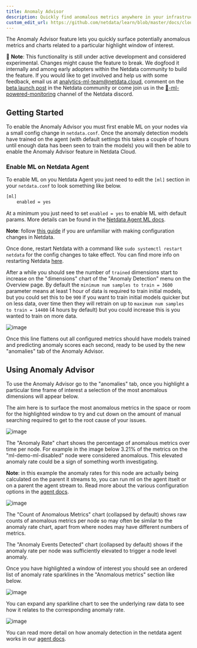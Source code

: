 ```yaml
---
title: Anomaly Advisor
description: Quickly find anomalous metrics anywhere in your infrastructure.
custom_edit_url: https://github.com/netdata/learn/blob/master/docs/cloud/insights/anomaly-advisor.md
---
```


The Anomaly Advisor feature lets you quickly surface potentially anomalous metrics and charts related to a particular highlight window of
interest.

🚧 **Note**: This functionality is still under active development and considered experimental. Changes might cause the feature to break. We dogfood it internally and among early adopters within the Netdata community to build the feature. If you would like to get involved and help us with some feedback, email us at analytics-ml-team@netdata.cloud, comment on the [beta launch post](https://community.netdata.cloud/t/anomaly-advisor-beta-launch/2717) in the Netdata community or come join us in the [🤖-ml-powered-monitoring](https://discord.gg/4eRSEUpJnc) channel of the Netdata discord.

## Getting Started

To enable the Anomaly Advisor you must first enable ML on your nodes via a small config change in `netdata.conf`. Once the anomaly detection models have trained on the agent (with default settings this takes a couple of hours until enough data has been seen to train the models) you will then be able to enable the Anomaly Advisor feature in Netdata Cloud. 

### Enable ML on Netdata Agent

To enable ML on you Netdata Agent you just need to edit the `[ml]` section in your `netdata.conf` to look something like below.

```bash
[ml]
    enabled = yes
```

At a minimum you just need to set `enabled = yes` to enable ML with default params. More details can be found in the [Netdata Agent ML docs](https://learn.netdata.cloud/docs/agent/ml#configuration).

**Note**: follow [this guide](https://learn.netdata.cloud/guides/step-by-step/step-04) if you are unfamiliar with making configuration changes in Netdata.

Once done, restart Netdata with a command like `sudo systemctl restart netdata` for the config changes to take effect. You can find more info on restarting Netdata [here](https://learn.netdata.cloud/docs/configure/start-stop-restart).

After a while you should see the number of `trained` dimensions start to increase on the "dimensions" chart of the "Anomaly Detection" menu on the Overview page. By default the `minimum num samples to train = 3600` parameter means at least 1 hour of data is required to train initial models, but you could set this to be `900` if you want to train initial models quicker but on less data, over time then they will retrain on up to `maximum num samples to train = 14400` (4 hours by default) but you could increase this is you wanted to train on more data.

![image](https://user-images.githubusercontent.com/2178292/164433258-ee7252be-c9b0-48be-9d68-a5addd4ba84d.png)

Once this line flattens out all configured metrics should have models trained and predicting anomaly scores each second, ready to be used by the new "anomalies" tab of the Anomaly Advisor.

## Using Anomaly Advisor

To use the Anomaly Advisor go to the "anomalies" tab, once you highlight a particular time frame of interest a selection of the most anomalous dimensions will appear below. 

The aim here is to surface the most anomalous metrics in the space or room for the highlighted window to try and cut down on the amount of manual searching required to get to the root cause of your issues.

![image](https://user-images.githubusercontent.com/2178292/164427337-a40820d2-8d36-4a94-8dfb-cfd3194941e0.png)

The "Anomaly Rate" chart shows the percentage of anomalous metrics over time per node. For example in the image below 3.21% of the metrics on the "ml-demo-ml-disabled" node were considered anomalous. This elevated anomaly rate could be a sign of something worth investigating.

**Note**: in this example the anomaly rates for this node are actually being calculated on the parent it streams to, you can run ml on the agent itselt or on a parent the agent stream to. Read more about the various configuration options in the [agent docs](https://github.com/netdata/netdata/blob/master/ml/README.md).

![image](https://user-images.githubusercontent.com/2178292/164428307-6a86989a-611d-47f8-a673-911d509cd954.png)

The "Count of Anomalous Metrics" chart (collapsed by default) shows raw counts of anomalous metrics per node so may often be similar to the anomaly rate chart, apart from where nodes may have different numbers of metrics.

The "Anomaly Events Detected" chart (collapsed by default) shows if the anomaly rate per node was sufficiently elevated to trigger a node level anomaly.

Once you have highlighted a window of interest you should see an ordered list of anomaly rate sparklines in the "Anomalous metrics" section like below.

![image](https://user-images.githubusercontent.com/2178292/164427592-ab1d0eb1-57e2-4a05-aaeb-da4437a019b1.png)

You can expand any sparkline chart to see the underlying raw data to see how it relates to the corresponding anomaly rate.

![image](https://user-images.githubusercontent.com/2178292/164430105-f747d1e0-f3cb-4495-a5f7-b7bbb71039ae.png)

You can read more detail on how anomaly detection in the netdata agent works in our [agent docs](https://github.com/netdata/netdata/blob/master/ml/README.md).
